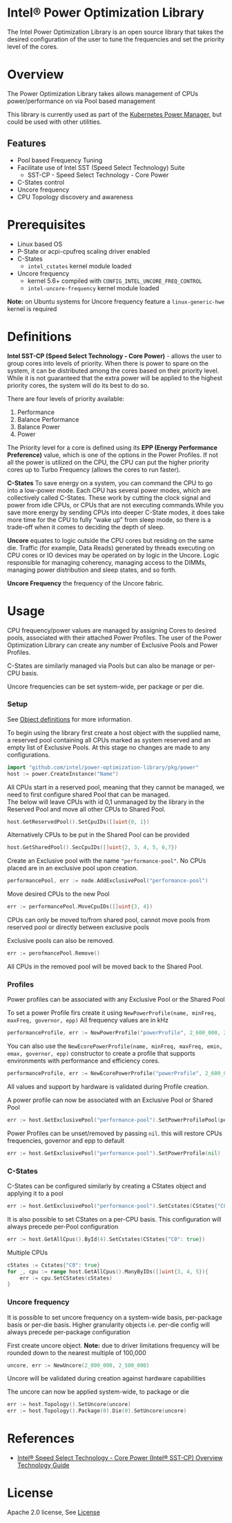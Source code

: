 # Intel® Power Optimization Library

The Intel Power Optimization Library is an open source library that takes the desired configuration of the user to tune
the frequencies and set the priority level of the cores.

# Overview

The Power Optimization Library takes allows management of CPUs power/performance on via Pool based management

This library is currently used as part of the
[Kubernetes Power Manager](https://github.com/AMDEPYC/kubernetes-power-manager), but could be used with other utilities.

## Features

* Pool based Frequency Tuning
* Facilitate use of Intel SST (Speed Select Technology) Suite
    * SST-CP - Speed Select Technology - Core Power
* C-States control
* Uncore frequency
* CPU Topology discovery and awareness

# Prerequisites

- Linux based OS
- P-State or acpi-cpufreq scaling driver enabled
- C-States
    - ``intel_cstates`` kernel module loaded
- Uncore frequency
    - kernel 5.6+ compiled with ``CONFIG_INTEL_UNCORE_FREQ_CONTROL``
    - ``intel-uncore-frequency`` kernel module loaded

**Note:** on Ubuntu systems for Uncore frequency feature a ``linux-generic-hwe`` kernel is required

# Definitions

**Intel SST-CP (Speed Select Technology - Core Power)** - allows the user to group cores into levels of priority.
When there is power to spare on the system, it can be distributed among the cores based on their priority level.
While it is not guaranteed that the extra power will be applied to the highest priority cores, the system will do its
best to do so.

There are four levels of priority available:

1. Performance
2. Balance Performance
3. Balance Power
4. Power

The Priority level for a core is defined using its **EPP (Energy Performance Preference)** value, which is one of the
options in the Power Profiles. If not all the power is utilized on the CPU, the CPU can put the higher priority cores
up to Turbo Frequency (allows the cores to run faster).

**C-States** To save energy on a system, you can command the CPU to go into a low-power mode. Each CPU has several power
modes, which
are collectively called C-States. These work by cutting the clock signal and power from idle CPUs, or CPUs that are not
executing commands.While you save more energy by sending CPUs into deeper C-State modes, it does take more time for the
CPU to fully “wake up” from sleep mode, so there is a trade-off when it comes to deciding the depth of sleep.

**Uncore** equates to logic outside the CPU cores but residing on the same die. Traffic (for example, Data Reads)
generated by threads executing on CPU cores or IO devices may be operated on by logic in the Uncore. Logic responsible
for managing coherency, managing access to the DIMMs, managing power distribution and sleep states, and so forth.

**Uncore Frequency**  the frequency of the Uncore fabric.

# Usage

CPU frequency/power values are managed by assigning Cores to desired pools, associated with their attached Power
Profiles. The user of the Power Optimization Library can create any number of Exclusive Pools and Power Profiles.

C-States are similarly managed via Pools but can also be manage or per-CPU basis.

Uncore frequencies can be set system-wide, per package or per die.

### Setup

See [Object definitions](pkg/power/README.md#library-objects) for more information.

To begin using the library first create a host object with the supplied name, a reserved pool containing all CPUs marked
as system reserved and an empty list of Exclusive Pools. At this stage no changes are made to any configurations.

```go
import "github.com/intel/power-optimization-library/pkg/power"
host := power.CreateInstance("Name")
```

All CPUs start in a reserved pool, meaning that they cannot be managed, we need to first configure shared Pool that can
be managed. \
The below will leave CPUs with id 0,1 unmanaged by the library in the Reserved Pool and move all other CPUs to Shared
Pool.

````go
host.GetReservedPool().SetCpuIDs([]uint{0, 1})
````

Alternatively CPUs to be put in the Shared Pool can be provided

````go
host.GetSharedPool().SecCpuIDs([]uint{2, 3, 4, 5, 6,7})
````

Create an Exclusive pool with the name ``"performance-pool"``. No CPUs placed are in an exclusive pool upon creation.

````go
performancePool, err := node.AddExclusivePool("performance-pool")
````

Move desired CPUs to the new Pool

````go
err := performancePool.MoveCpuIDs([]uint{3, 4})
````

CPUs can only be moved to/from shared pool, cannot move pools from reserved pool or directly between exclusive pools

Exclusive pools can also be removed.

````go
err := perofmancePool.Remove()
````

All CPUs in the removed pool will be moved back to the Shared Pool.

### Profiles

Power profiles can be associated with any Exclusive Pool or the Shared Pool

To set a power Profile firs create it using ``NewPowerProfile(name, minFreq, maxFreq, governor, epp)``
All frequency values are in kHz

````go
performanceProfile, err := NewPowerProfile("powerProfile", 2_600_000, 2_800_000, "performance", "performance")
````
You can also use the ``NewEcorePowerProfile(name, minFreq, maxFreq, emin, emax, governor, epp)`` constructor to
create a profile that supports environments with performance and efficiency cores.

````go
performanceProfile, err := NewEcorePowerProfile("powerProfile", 2_600_000, 2_800_000, 1_600_000, 1_800_000 "performance", "performance")
````

All values and support by hardware is validated during Profile creation.

A power profile can now be associated with an Exclusive Pool or Shared Pool

````go
err := host.GetExclusivePool("performance-pool").SetPowerProfilePool(performanceProfile)
````

Power Profiles can be unset/removed by passing ``nil``. this will restore CPUs frequencies, governor and epp to default

````go
err := host.GetExclusivePool("performance-pool").SetPowerProfile(nil)
````

### C-States

C-States can be configured similarly by creating a CStates object and applying it to a pool

````go
err := host.GetExclusivePool("performance-pool").SetCstates(CStates{"C0": true})
````

It is also possible to set CStates on a per-CPU basis. This configuration will always precede per-Pool configuration

````go
err := host.GetAllCpus().ById(4).SetCstates(CStates{"C0": true})
````

Multiple CPUs

````go
cStates := Cstates{"C0": true}
for _, cpu := range host.GetAllCpus().ManyByIDs([]uint{3, 4, 5}){
    err := cpu.SetCStates(cStates)
}
````

### Uncore frequency

It is possible to set uncore frequency on a system-wide basis, per-package basis or per-die basis. Higher granularity 
objects i.e. per-die config will always precede per-package configuration

First create uncore object.
**Note:** due to driver limitations frequency will be rounded down to the nearest multiple of 100,000

````go
uncore, err := NewUncore(2_000_000, 2_500_000)
````

Uncore will be validated during creation against hardware capabilities

The uncore can now be applied system-wide, to package or die

````go
err := host.Topology().SetUncore(uncore)
err := host.Topology().Package(0).Die(0).SetUncore(uncore)
````

# References

- [Intel® Speed Select Technology - Core Power (Intel® SST-CP) Overview Technology Guide](https://networkbuilders.intel.com/solutionslibrary/intel-speed-select-technology-core-power-intel-sst-cp-overview-technology-guide)

# License

Apache 2.0 license, See [License](LICENSE)
